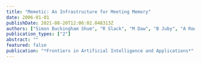 ```yaml
---
title: "Memetic: An Infrastructure for Meeting Memory"
date: 2006-01-01
publishDate: 2021-08-20T12:06:02.048313Z
authors: ["Simon Buckingham Shum", "R Slack", "M Daw", "B Juby", "A Rowley", "M Bachler", " ..."]
publication_types: ["2"]
abstract: ""
featured: false
publication: "*Frontiers in Artificial Intelligence and Applications*"
---
```


